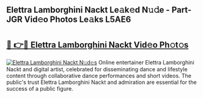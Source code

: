 ## Elettra Lamborghini Nackt Le𝚊k𝚎d N𝚞𝚍e - Part-JGR Vid𝚎o Photos Le𝚊ks L5AE6

# <h2><a href="http://fb3jj1e.evod.top/?m=Elettra+Lamborghini+Nackt">🔗 👉🔴 Elettra Lamborghini Nackt Vid𝚎o Ph𝚘t𝚘s</a></h2>

[![Elettra Lamborghini Nackt N𝚞d𝚎s](https://i.imgur.com/8V9OHl7.gif)](http://fb3jj1e.evod.top/?m=Elettra+Lamborghini+Nackt)
Online entertainer Elettra Lamborghini Nackt and digital artist, celebrated for disseminating dance and lifestyle content through collaborative dance performances and short videos. The public's trust Elettra Lamborghini Nackt and admiration are essential for the success of a public figure. 
